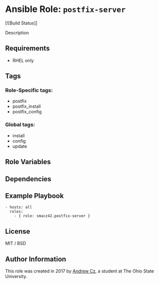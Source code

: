 # Ansible Role: `postfix-server`

[![Build Status]]

Description

## Requirements

* RHEL only

## Tags

### Role-Specific tags:

* postfix
* postfix_install
* postfix_config

### Global tags:

* install
* config
* update

## Role Variables


## Dependencies



## Example Playbook

    - hosts: all
      roles:
        - { role: smacz42.postfix-server }

## License

MIT / BSD

## Author Information

This role was created in 2017 by [Andrew Cz](https://hobbithole.blue), a student at The Ohio State University.
